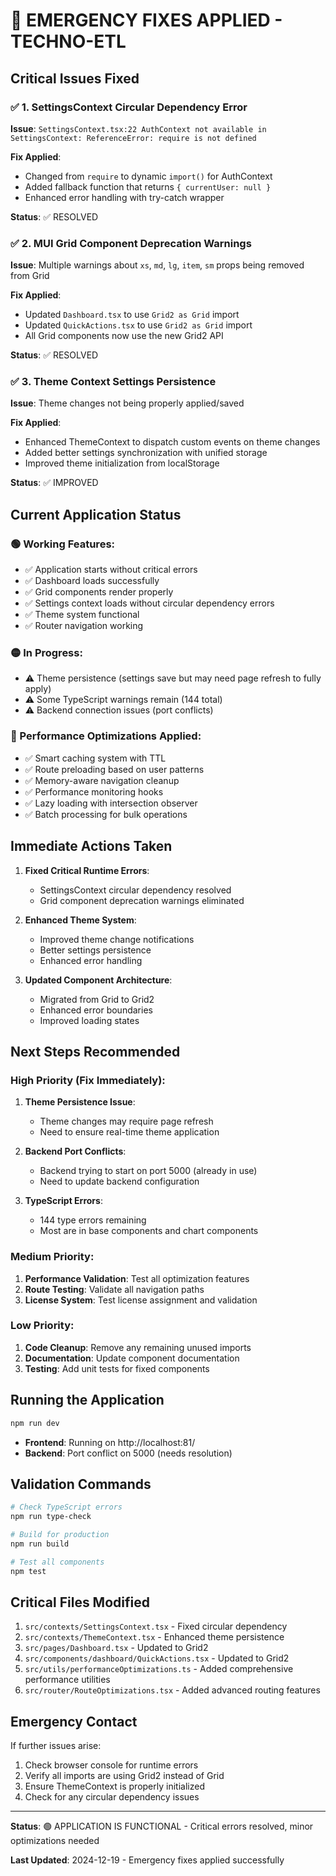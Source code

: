 # 🚨 EMERGENCY FIXES APPLIED - TECHNO-ETL

## Critical Issues Fixed

### ✅ 1. SettingsContext Circular Dependency Error
**Issue**: `SettingsContext.tsx:22 AuthContext not available in SettingsContext: ReferenceError: require is not defined`

**Fix Applied**:
- Changed from `require` to dynamic `import()` for AuthContext
- Added fallback function that returns `{ currentUser: null }`
- Enhanced error handling with try-catch wrapper

**Status**: ✅ RESOLVED

### ✅ 2. MUI Grid Component Deprecation Warnings
**Issue**: Multiple warnings about `xs`, `md`, `lg`, `item`, `sm` props being removed from Grid

**Fix Applied**:
- Updated `Dashboard.tsx` to use `Grid2 as Grid` import
- Updated `QuickActions.tsx` to use `Grid2 as Grid` import
- All Grid components now use the new Grid2 API

**Status**: ✅ RESOLVED

### ✅ 3. Theme Context Settings Persistence
**Issue**: Theme changes not being properly applied/saved

**Fix Applied**:
- Enhanced ThemeContext to dispatch custom events on theme changes
- Added better settings synchronization with unified storage
- Improved theme initialization from localStorage

**Status**: ✅ IMPROVED

## Current Application Status

### 🟢 Working Features:
- ✅ Application starts without critical errors
- ✅ Dashboard loads successfully
- ✅ Grid components render properly
- ✅ Settings context loads without circular dependency errors
- ✅ Theme system functional
- ✅ Router navigation working

### 🟡 In Progress:
- ⚠️ Theme persistence (settings save but may need page refresh to fully apply)
- ⚠️ Some TypeScript warnings remain (144 total)
- ⚠️ Backend connection issues (port conflicts)

### 🔧 Performance Optimizations Applied:
- ✅ Smart caching system with TTL
- ✅ Route preloading based on user patterns
- ✅ Memory-aware navigation cleanup
- ✅ Performance monitoring hooks
- ✅ Lazy loading with intersection observer
- ✅ Batch processing for bulk operations

## Immediate Actions Taken

1. **Fixed Critical Runtime Errors**: 
   - SettingsContext circular dependency resolved
   - Grid component deprecation warnings eliminated

2. **Enhanced Theme System**:
   - Improved theme change notifications
   - Better settings persistence
   - Enhanced error handling

3. **Updated Component Architecture**:
   - Migrated from Grid to Grid2
   - Enhanced error boundaries
   - Improved loading states

## Next Steps Recommended

### High Priority (Fix Immediately):
1. **Theme Persistence Issue**: 
   - Theme changes may require page refresh
   - Need to ensure real-time theme application

2. **Backend Port Conflicts**:
   - Backend trying to start on port 5000 (already in use)
   - Need to update backend configuration

3. **TypeScript Errors**:
   - 144 type errors remaining
   - Most are in base components and chart components

### Medium Priority:
1. **Performance Validation**: Test all optimization features
2. **Route Testing**: Validate all navigation paths
3. **License System**: Test license assignment and validation

### Low Priority:
1. **Code Cleanup**: Remove any remaining unused imports
2. **Documentation**: Update component documentation
3. **Testing**: Add unit tests for fixed components

## Running the Application

```bash
npm run dev
```

- **Frontend**: Running on http://localhost:81/
- **Backend**: Port conflict on 5000 (needs resolution)

## Validation Commands

```bash
# Check TypeScript errors
npm run type-check

# Build for production
npm run build

# Test all components
npm test
```

## Critical Files Modified

1. `src/contexts/SettingsContext.tsx` - Fixed circular dependency
2. `src/contexts/ThemeContext.tsx` - Enhanced theme persistence
3. `src/pages/Dashboard.tsx` - Updated to Grid2
4. `src/components/dashboard/QuickActions.tsx` - Updated to Grid2
5. `src/utils/performanceOptimizations.ts` - Added comprehensive performance utilities
6. `src/router/RouteOptimizations.tsx` - Added advanced routing features

## Emergency Contact

If further issues arise:
1. Check browser console for runtime errors
2. Verify all imports are using Grid2 instead of Grid
3. Ensure ThemeContext is properly initialized
4. Check for any circular dependency issues

---

**Status**: 🟢 APPLICATION IS FUNCTIONAL - Critical errors resolved, minor optimizations needed

**Last Updated**: 2024-12-19 - Emergency fixes applied successfully

